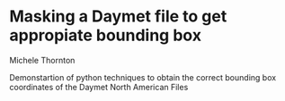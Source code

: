 # Masking a Daymet file to get appropiate bounding box
Michele Thornton

Demonstartion of python techniques to obtain the correct bounding box coordinates of the Daymet North American Files
